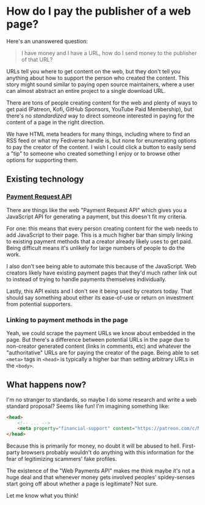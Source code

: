 # How do I pay the publisher of a web page?

Here's an unanswered question:

> I have money and I have a URL, how do I send money to the publisher of that URL?

URLs tell you where to get content on the web, but they don't tell you
anything about how to support the person who created the content.
This story might sound similar to paying open source maintainers,
where a user can almost abstract an entire project to a single download URL.

There are tons of people creating content for the web and plenty of ways to get
paid (Patreon, Kofi, GitHub Sponsors, YouTube Paid Membership),
but there's no *standardized* way to direct someone interested in paying for
the content of a page in the right direction.

We have HTML meta headers for many things, including where to find an RSS feed
or what my Fediverse handle is, but none for enumerating options to pay the creator of the content.
I wish I could click a button to easily send a "tip" to someone who created something I enjoy
or to browse other options for supporting them.

## Existing technology

### [Payment Request API](https://developer.mozilla.org/en-US/docs/Web/API/Payment_Request_API)

There are things like the web "Payment Request API" which gives you a JavaScript
API for generating a payment, but this doesn't fit my criteria.

For one: this means that every person creating content for the web needs to
add JavaScript to their page. This is a much higher bar than simply linking to existing payment methods
that a creator already likely uses to get paid. Being difficult means it's unlikely
for large numbers of people to do the work.

I also don't see being able to automate this because of the JavaScript.
Web creators likely have existing payment pages that they'd much rather link
out to instead of trying to handle payments themselves individually.

Lastly, this API exists and I don't see it being used by creators today.
That should say something about either its ease-of-use or return on investment
from potential supporters.

### Linking to payment methods in the page

Yeah, we could scrape the payment URLs we know about embedded in the page. But
there's a difference between potential URLs in the page due to non-creator
generated content (links in comments, etc) and whatever the "authoritative"
URLs are for paying the creator of the page. Being able to set `<meta>` tags
in `<head>` is typically a higher bar than setting arbitrary URLs in the `<body>`.

## What happens now?

I'm no stranger to standards, so maybe I do some research and
write a web standard proposal? Seems like fun! I'm imagining something like:

```html
<head>
    <!-- ... -->
    <meta property="financial-support" content="https://patreon.com/c/MatthewCarlson">
</head>
```

Because this is primarily for money, no doubt it will be abused to hell.
First-party browsers probably wouldn't do anything with this information
for the fear of legitimizing scammers' fake profiles.

The existence of the "Web Payments API" makes me think maybe it's not
a huge deal and that whenever money gets involved peoples' spidey-senses
start going off about whether a page is legitimate? Not sure.

Let me know what you think!